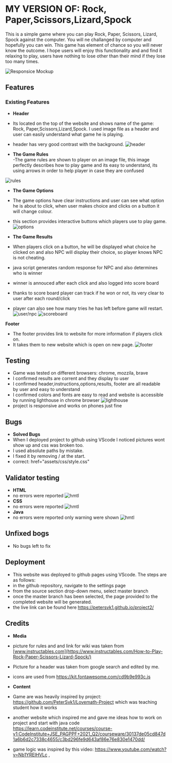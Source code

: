 # MY VERSION OF: Rock, Paper,Scissors,Lizard,Spock

This is a simple game where you can play Rock, Paper, Scissors, Lizard, Spock against the computer.
You will ne challanged by computer and hopefully you can win. This game has element of chance so you will never know the outcome.
I hope users will enjoy this functionality and and find it relaxing to play, users have nothing to lose other than their mind if they lose too many times.

![Responsice Mockup](https://github.com/PeterSvk1/project2/blob/main/assets/readmePics/Screenshotgen.png)
## Features 
### Existing Features
- __Header__ 
- Its located on the top of the website and shows name of the game: Rock, Paper,Scissors,Lizard,Spock. I used image file as a header and user can easily understand what game he is playing.
- header has very good contrast with the background.
![header](https://github.com/PeterSvk1/project2/blob/main/assets/images/logo.jpg)

- __The Game Rules__  
-The game rules are shown to player on an image file, this image perfectly describes how to play game and its easy to understand, its using arrows in order to help player in case they are confused

![rules](https://github.com/PeterSvk1/project2/blob/main/assets/images/rules.jpg)

- __The Game Options__ 
- The game options have clear instructions and user can see what option he is about to click, when user makes choice and clicks on a button it will change colour.
- this section provides interactive buttons which players use to play game.
![options](https://github.com/PeterSvk1/project2/blob/main/assets/readmePics/options.png)

- __The Game Results__ 
- When players click on a button, he will be displayed what choice he clicked on and also NPC will display their choice, so player knows NPC is not cheating.
- java script generates random response for NPC and also determines who is winner 
- winner is annouced after each click and also logged into score board
- thanks to score board player can track if he won or not, its very clear to user after each round/click
- player can also see how many tries he has left before game will restart.
![user/npc](https://github.com/PeterSvk1/project2/blob/main/assets/readmePics/results.png)
![scoreboard](https://github.com/PeterSvk1/project2/blob/main/assets/readmePics/scoreboard.png)

__Footer__ 
- The footer provides link to website for more information if players click on.
- It takes them to new website which is open on new page.
![footer](https://github.com/PeterSvk1/project2/blob/main/assets/readmePics/footer.png)

## Testing
- Game was tested on different browsers: chrome, mozzila, brave
- I confirmed results are corrent and they display to user
- I confirmed header,instructions,options,results, footer  are all readable by user and easy to understand
- I confirmed colors and fonts are easy to read and website is accessible by running lighthouse in chrome browser
![lighthouse](https://github.com/PeterSvk1/project2/blob/main/assets/readmePics/lighthouse.png)
- project is responsive and works on phones just fine

## Bugs
- __Solved Bugs__
 - When I deployed project to github using VScode I noticed pictures wont show up and css was broken too.
 - I used absolute paths by mistake.
 - I fixed it by removing / at the start.
 - correct:  href="assets/css/style.css"
 ## Validator testing
- __HTML__
- no errors were reported
![hmtl](https://github.com/PeterSvk1/project2/blob/main/assets/readmePics/htmlvali.png)
- __CSS__
- no errors were reported 
![hmtl](https://github.com/PeterSvk1/project2/blob/main/assets/readmePics/cssVali.png)
- __Java__
- no errors were reported only warning were shown
![hmtl](https://github.com/PeterSvk1/project2/blob/main/assets/readmePics/javaVali.png)
## Unfixed bogs
- No bugs left to fix

## Deployment
- This website was deployed to github pages using VScode. The steps are as follows:
- in the github repository, navigate to the settings page
- from the source section drop-down menu, select master branch 
- once the master branch has been selected, the page provided to the completed website will be generated.
- the live link can be found here https://petersvk1.github.io/project2/

## Credits
- __Media__
- picture for rules and and link for wiki was taken from [www.instructables.com](https://www.instructables.com/How-to-Play-Rock-Paper-Scissors-Lizard-Spock/)
- Picture for a header was taken from google search and edited by me.
- icons are used from https://kit.fontawesome.com/cd9b9e993c.js

- __Content__
- Game are was heavily inspired by project: https://github.com/PeterSvk1/Lovemath-Project which was teaching student how it works
- another website which inspired me and gave me ideas how to work on project and start with java code https://learn.codeinstitute.net/courses/course-v1:CodeInstitute+JSE_PAGPPF+2021_Q2/courseware/30137de05cd847d1a6b6d2c7338c4655/c3bd296fe9d643af86e76e830e1470dd/
- game logic was inspired by this video: https://www.youtube.com/watch?v=Nb1YRElHVLc , 
